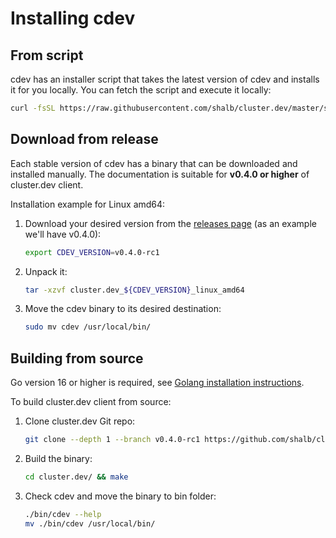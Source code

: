 # Installing cdev

## From script

cdev has an installer script that takes the latest version of cdev and installs it for you locally. You can fetch the script and execute it locally:

```bash
curl -fsSL https://raw.githubusercontent.com/shalb/cluster.dev/master/scripts/get_cdev.sh | bash
```

## Download from release

Each stable version of cdev has a binary that can be downloaded and installed manually. The documentation is suitable for **v0.4.0 or higher** of cluster.dev client.

Installation example for Linux amd64:

1. Download your desired version from the [releases page](https://github.com/shalb/cluster.dev/releases) (as an example we'll have v0.4.0):

    ```bash
    export CDEV_VERSION=v0.4.0-rc1
    ```

2. Unpack it:

    ```bash
    tar -xzvf cluster.dev_${CDEV_VERSION}_linux_amd64
    ```

3. Move the cdev binary to its desired destination:

    ```bash
    sudo mv cdev /usr/local/bin/
    ```

## Building from source

Go version 16 or higher is required, see [Golang installation instructions](https://golang.org/doc/install).

To build cluster.dev client from source:

1. Clone cluster.dev Git repo:

     ```bash
     git clone --depth 1 --branch v0.4.0-rc1 https://github.com/shalb/cluster.dev/
     ```

2. Build the binary:

     ```bash
     cd cluster.dev/ && make
     ```

3. Check cdev and move the binary to bin folder:

     ```bash
     ./bin/cdev --help
     mv ./bin/cdev /usr/local/bin/
     ```
